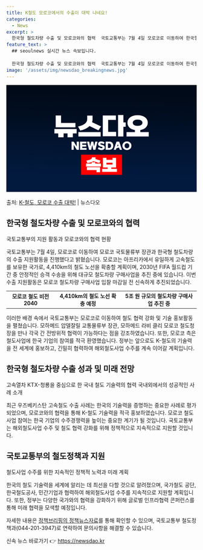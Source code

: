 ```yaml
---
title: K철도 모로코에서의 수출이 대박 나네요!
categories:
  - News
excerpt: >
  한국형 철도차량 수출 및 모로코와의 협력  국토교통부는 7월 4일 모로코로 이동하여 한국형 철도차량의 수출 …
feature_text: >
  ## seoulnews 실시간 뉴스 속보입니다.

  한국형 철도차량 수출 및 모로코와의 협력  국토교통부는 7월 4일 모로코로 이동하여 한국형 철도차량의 수출 …
image: '/assets/img/newsdao_breakingnews.jpg'
---
```


![뉴스다오 속보](/assets/img/newsdao_breakingnews.jpg)

<p>출처: <a href="https://newsdao.kr/4646" rel="dofollow">K-철도, 모로코 수출 대박!</a> | 뉴스다오</p>

<h2 data-ke-size="size26">한국형 철도차량 수출 및 모로코와의 협력</h2>
국토교통부의 지원 활동과 모로코와의 협력 현황

<p data-ke-size="size16">국토교통부는 7월 4일, 모로코로 이동하여 모로코 국토물류부 장관과 한국형 철도차량의 수출 지원활동을 진행했다고 밝혔습니다. 모로코는 아프리카에서 유일하게 고속철도를 보유한 국가로, 4,410km의 철도 노선을 확충할 계획이며, 2030년 FIFA 월드컵 기간 중 안정적인 승객 수송을 위해 대규모 철도차량 구매사업을 추진 중에 있습니다. 이번 수출 지원활동은 모로코 철도차량 구매사업 입찰 마감일 전 신속하게 추진되었습니다.</p>

<table>
  <tr>
    <td style="text-align: center; height: 17px;"><b>모로코 철도 비전 2040</b></td>
    <td style="text-align: center; height: 17px;"><b>4,410km의 철도 노선 확충 예정</b></td>
    <td style="text-align: center; height: 17px;"><b>5조 원 규모의 철도차량 구매사업 추진 중</b></td>
  </tr>
</table>

<p data-ke-size="size16">이러한 배경 속에서 국토교통부는 모로코로 이동하여 철도 협력 강화 및 기술 홍보활동을 펼쳤습니다. 모하메드 압델잘릴 교통물류부 장관, 모하메드 라비 클리 모로코 철도청장을 만나 각국 간 전방위적 협력이 가능하다는 점을 강조하였습니다. 또한, 모로코 측은 철도사업에 한국 기업의 참여를 적극 환영했습니다. 정부는 앞으로도 K-철도의 기술력을 전 세계에 홍보하고, 긴밀히 협력하여 해외철도사업 수주를 계속 이어갈 계획입니다.</p>

<h2 data-ke-size="size26">한국형 철도차량 수출 성과 및 미래 전망</h2>
고속열차 KTX-청룡을 중심으로 한 국내 철도 기술력의 협력 국내외에서의 성공적인 사례 소개

<p data-ke-size="size16">최근 우즈베키스탄 고속철도 수출 사례는 한국의 기술력을 증명하는 중요한 사례로 평가되었으며, 모로코와의 협력을 통해 K-철도 기술력을 적극 홍보하였습니다. 모로코 철도사업 참여는 한국 기업의 수주경쟁력을 높이는 중요한 계기가 될 것입니다. 국토교통부는 해외철도사업 수주 및 철도 협력 강화를 위해 정책적으로 지속적으로 지원할 것입니다.</p>

<h2 data-ke-size="size26">국토교통부의 철도정책과 지원</h2>
철도사업 수주를 위한 지속적인 정책적 노력과 미래 계획

<p data-ke-size="size16">한국의 철도 기술력을 세계에 알리는 데 최선을 다할 것으로 알려졌으며, 국가철도 공단, 한국철도공사, 민간기업과 협력하여 해외철도사업 수주를 지속적으로 지원할 계획입니다. 또한, 정부는 다양한 국가와의 협력을 강화하기 위해 글로벌 인프라협력 콘퍼런스를 통해 미래 협력을 모색할 예정입니다.</p>

<p data-ke-size="size16">자세한 내용은 <a href="https://newsdao.kr/4646">정책브리핑의 정책뉴스자료</a>를 통해 확인할 수 있으며, 국토교통부 철도정책과(044-201-3947)로 연락하여 문의사항을 해결할 수 있습니다.</p>
<p data-ke-size="size16"></p> 

신속 뉴스 바로가기 👉 <a href="https://newsdao.kr" rel="dofollow">https://newsdao.kr</a>


